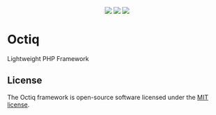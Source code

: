 <p align="center">
<a href="https://travis-ci.org/octiq/octiq"><img src="https://api.travis-ci.org/octiq/octiq.svg?branch=prod"></a>
<a href="https://packagist.org/packages/octiq/octiq"><img src="https://poser.pugx.org/octiq/octiq/d/total.svg"></a>
<a href="https://packagist.org/packages/octiq/octiq"><img src="https://poser.pugx.org/octiq/octiq/license.svg"></a>
</p>

# Octiq
Lightweight PHP Framework

## License
The Octiq framework is open-source software licensed under the [MIT license](https://opensource.org/licenses/MIT).